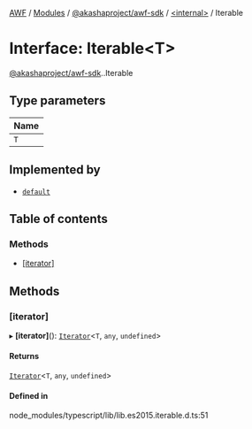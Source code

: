 [AWF](../README.md) / [Modules](../modules.md) / [@akashaproject/awf-sdk](../modules/akashaproject_awf_sdk.md) / [<internal\>](../modules/akashaproject_awf_sdk._internal_.md) / Iterable

# Interface: Iterable<T\>

[@akashaproject/awf-sdk](../modules/akashaproject_awf_sdk.md).[<internal>](../modules/akashaproject_awf_sdk._internal_.md).Iterable

## Type parameters

| Name |
| :------ |
| `T` |

## Implemented by

- [`default`](../classes/akashaproject_awf_sdk._internal_.default.md)

## Table of contents

### Methods

- [[iterator]](akashaproject_awf_sdk._internal_.Iterable.md#[iterator])

## Methods

### [iterator]

▸ **[iterator]**(): [`Iterator`](akashaproject_awf_sdk._internal_.Iterator.md)<`T`, `any`, `undefined`\>

#### Returns

[`Iterator`](akashaproject_awf_sdk._internal_.Iterator.md)<`T`, `any`, `undefined`\>

#### Defined in

node_modules/typescript/lib/lib.es2015.iterable.d.ts:51
